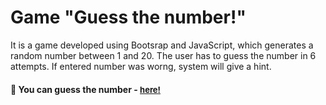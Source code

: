 
# Game "Guess the number!"

It is a game developed using Bootsrap and JavaScript, which generates a random number between 1 and 20. The user has to guess the number in 6 attempts. If entered number was worng, system will give a hint.

<h4>🔹 You can guess the number - <a href="https://simonakom.github.io/guessing-number-game/index.html" style="font-size:small;">here!</a><h4>
